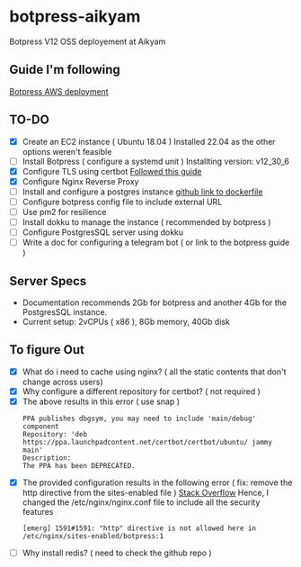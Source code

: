 # botpress-aikyam
Botpress V12 OSS deployement at Aikyam

## Guide I'm following
[Botpress AWS deployment](https://v12.botpress.com/going-to-production/deploy/aws)

## TO-DO
- [x] Create an EC2 instance ( Ubuntu 18.04 ) Installed 22.04 as the other options weren't feasible
- [ ] Install Botpress ( configure a systemd unit ) Installting version: v12_30_6
- [x] Configure TLS using certbot [Followed this guide](https://certbot.eff.org/instructions?ws=nginx&os=ubuntufocal)
- [x] Configure Nginx Reverse Proxy
- [ ] Install and configure a postgres instance [github link to dockerfile](https://github.com/botpress/v12/blob/b9589a82f208efd4a14377abde86e974566035a0/examples/docker-compose/docker-compose-community-nginx-https.yaml)
- [ ] Configure botpress config file to include external URL
- [ ] Use pm2 for resilience
- [ ] Install dokku to manage the instance ( recommended by botpress )
- [ ] Configure PostgresSQL server using dokku
- [ ] Write a doc for configuring a telegram bot ( or link to the botpress guide )

## Server Specs
- Documentation recommends 2Gb for botpress and another 4Gb for the PostgresSQL instance.
- Current setup: 2vCPUs ( x86 ), 8Gb memory, 40Gb disk

## To figure Out
- [x] What do i need to cache using nginx? ( all the static contents that don't change across users)
- [x] Why configure a different repository for certbot? ( not required )
- [x] The above results in this error ( use snap )
    ```
    PPA publishes dbgsym, you may need to include 'main/debug' component
    Repository: 'deb https://ppa.launchpadcontent.net/certbot/certbot/ubuntu/ jammy main'
    Description:
    The PPA has been DEPRECATED.
    ```
- [x] The provided configuration results in the following error ( fix: remove the http directive from the sites-enabled file )
    [Stack Overflow](https://stackoverflow.com/questions/43643829/nginx-emerg-http-directive-is-not-allowed-here-in-etc-nginx-sites-enabled)
    Hence, I changed the /etc/nginx/nginx.conf file to include all the security features
    ```
    [emerg] 1591#1591: "http" directive is not allowed here in /etc/nginx/sites-enabled/botpress:1
    ```
- [ ] Why install redis? ( need to check the github repo )
